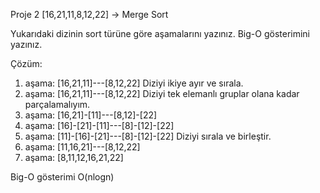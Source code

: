 Proje 2
[16,21,11,8,12,22] -> Merge Sort

Yukarıdaki dizinin sort türüne göre aşamalarını yazınız.
Big-O gösterimini yazınız.

Çözüm:
1. aşama: [16,21,11]---[8,12,22] Diziyi ikiye ayır ve sırala.
2. aşama: [16,21,11]---[8,12,22] Diziyi tek elemanlı gruplar olana kadar parçalamalıyım.
3. aşama: [16,21]-[11]---[8,12]-[22]
4. aşama: [16]-[21]-[11]---[8]-[12]-[22]
5. aşama: [11]-[16]-[21]---[8]-[12]-[22] Diziyi sırala ve birleştir.
6. aşama: [11,16,21]---[8,12,22]
7. aşama: [8,11,12,16,21,22]

Big-O gösterimi O(nlogn)
